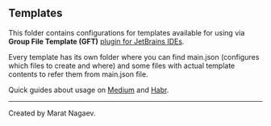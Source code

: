 ## Templates

This folder contains configurations for templates available for using via
**Group File Template (GFT)** [plugin for JetBrains IDEs](https://plugins.jetbrains.com/plugin/16836-group-file-template-gft-).

Every template has its own folder where you can find main.json (configures which
files to create and where) and some files with actual template contents to refer
them from main.json file. 

Quick guides about usage on 
[Medium](https://medium.com/@Doronec/how-to-create-modules-with-all-the-bindings-for-the-project-like-thanos-snap-ebf40fec8cd6)
and [Habr](https://habr.com/ru/companies/cian/articles/740928/).

---

Created by Marat Nagaev.